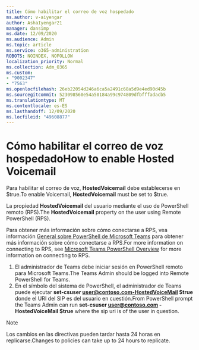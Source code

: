 ```yaml
---
title: Cómo habilitar el correo de voz hospedado
ms.author: v-aiyengar
author: AshaIyengar21
manager: dansimp
ms.date: 12/09/2020
ms.audience: Admin
ms.topic: article
ms.service: o365-administration
ROBOTS: NOINDEX, NOFOLLOW
localization_priority: Normal
ms.collection: Adm_O365
ms.custom:
- "9002347"
- "7563"
ms.openlocfilehash: 26eb22054d246a6ca5a2491c68a5d9e4ed90d45b
ms.sourcegitcommit: 523098560e54a50184a99c974809dfbfffadacb5
ms.translationtype: MT
ms.contentlocale: es-ES
ms.lasthandoff: 12/09/2020
ms.locfileid: "49608877"
---
```

# <a name="how-to-enable-hosted-voicemail"></a><span data-ttu-id="ef1bf-102">Cómo habilitar el correo de voz hospedado</span><span class="sxs-lookup"><span data-stu-id="ef1bf-102">How to enable Hosted Voicemail</span></span>

<span data-ttu-id="ef1bf-103">Para habilitar el correo de voz, **HostedVoicemail** debe establecerse en $true.</span><span class="sxs-lookup"><span data-stu-id="ef1bf-103">To enable Voicemail, **HostedVoicemail** must be set to $true.</span></span>

<span data-ttu-id="ef1bf-104">La propiedad **HostedVoicemail** del usuario mediante el uso de PowerShell remoto (RPS).</span><span class="sxs-lookup"><span data-stu-id="ef1bf-104">The **HostedVoicemail** property on the user using Remote PowerShell (RPS).</span></span>

<span data-ttu-id="ef1bf-105">Para obtener más información sobre cómo conectarse a RPS, vea información [General sobre PowerShell de Microsoft Teams](https://docs.microsoft.com/microsoftteams/teams-powershell-overview) para obtener más información sobre cómo conectarse a RPS.</span><span class="sxs-lookup"><span data-stu-id="ef1bf-105">For more information on connecting to RPS, see [Microsoft Teams PowerShell Overview](https://docs.microsoft.com/microsoftteams/teams-powershell-overview) for more information on connecting to RPS.</span></span>

1. <span data-ttu-id="ef1bf-106">El administrador de Teams debe iniciar sesión en PowerShell remoto para Microsoft Teams.</span><span class="sxs-lookup"><span data-stu-id="ef1bf-106">The Teams Admin should be logged into Remote PowerShell for Teams.</span></span>
1. <span data-ttu-id="ef1bf-107">En el símbolo del sistema de PowerShell, el administrador de Teams puede ejecutar **set-csuser user@contoso.com-HostedVoiceMail $true** donde el URI del SIP es del usuario en cuestión.</span><span class="sxs-lookup"><span data-stu-id="ef1bf-107">From PowerShell prompt the Teams Admin can run **set-csuser user@contoso.com -HostedVoiceMail $true** where the sip uri is of the user in question.</span></span>

> [!NOTE]
> <span data-ttu-id="ef1bf-108">Los cambios en las directivas pueden tardar hasta 24 horas en replicarse.</span><span class="sxs-lookup"><span data-stu-id="ef1bf-108">Changes to policies can take up to 24 hours to replicate.</span></span>
